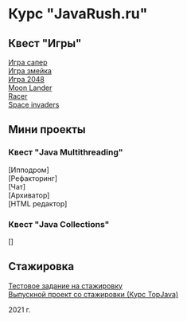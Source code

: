 # Курс "JavaRush.ru"

## Квест "Игры"

[Игра сапер](https://github.com/KVostok/minesweeper)<br>
[Игра змейка](https://github.com/KVostok/snake)<br>
[Игра 2048](https://github.com/KVostok/game2048)<br>
[Moon Lander](https://github.com/KVostok/moonlander)<br>
[Racer](https://github.com/KVostok/racer)<br>
[Space invaders](https://github.com/KVostok/spaceinvaders)<br>
		
## Мини проекты

### Квест "Java Multithreading"

[Ипподром]<br>
[Рефакторинг]<br>
[Чат]<br>
[Архиватор]<br>
[HTML редактор]<br>

### Квест "Java Collections"

[]

## Стажировка

[Тестовое задание на стажировку](https://github.com/KVostok/JavaRush_testtask_trainee_RPG)<br>
[Выпускной проект со стажировки (Курс TopJava)](https://github.com/KVostok/RestaurantRatingSystem)<br>

<!-- [GitHub Flavored Markdown](https://guides.github.com/features/mastering-markdown/). -->
2021 г.
